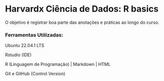 # Harvardx Ciência de Dados: R basics

O objetivo é registrar boa parte das anotações e práticas ao longo do curso.


### Ferramentas Utilizadas: 
  Ubuntu 22.04.1 LTS

  Rstudio (IDE)

  R (Linguagem de Programação) | Markdown | HTML

  Git e GitHub (Control Version)
